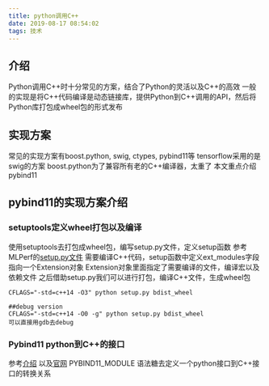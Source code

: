 ```yaml
---
title: python调用C++
date: 2019-08-17 08:54:02
tags: 技术
---
```

## 介绍
Python调用C++时十分常见的方案，结合了Python的灵活以及C++的高效
一般的实现是将C++代码编译是动态链接库，提供Python到C++调用的API，然后将Python库打包成wheel包的形式发布

## 实现方案
常见的实现方案有boost.python, swig, ctypes, pybind11等
tensorflow采用的是swig的方案
boost.python为了兼容所有老的C++编译器，太重了
本文重点介绍pybind11

## pybind11的实现方案介绍
### setuptools定义wheel打包以及编译
使用setuptools去打包成wheel包，编写setup.py文件，定义setup函数
参考MLPerf的[setup.py文件](https://github.com/mlperf/inference/blob/master/loadgen/setup.py)
需要编译C++代码，setup函数中定义ext_modules字段指向一个Extension对象
Extension对象里面指定了需要编译的文件，编译宏以及依赖文件
之后借助setup.py我们可以进行打包，编译C++文件，生成wheel包
```
CFLAGS="-std=c++14 -O3" python setup.py bdist_wheel

##debug version
CFLAGS="-std=c++14 -O0 -g" python setup.py bdist_wheel
可以直接用gdb去debug
```

### Pybind11 python到C++的接口
参考[介绍](https://blog.csdn.net/fitzzhang/article/details/78988682) 以及[官网](https://pybind11.readthedocs.io/en/stable/index.html)
PYBIND11_MODULE 语法糖去定义一个python接口到C++接口的转换关系
